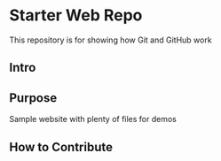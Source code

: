 # Starter Web Repo

This repository is for showing how Git and GitHub work

## Intro


## Purpose

Sample website with plenty of files for demos

## How to Contribute